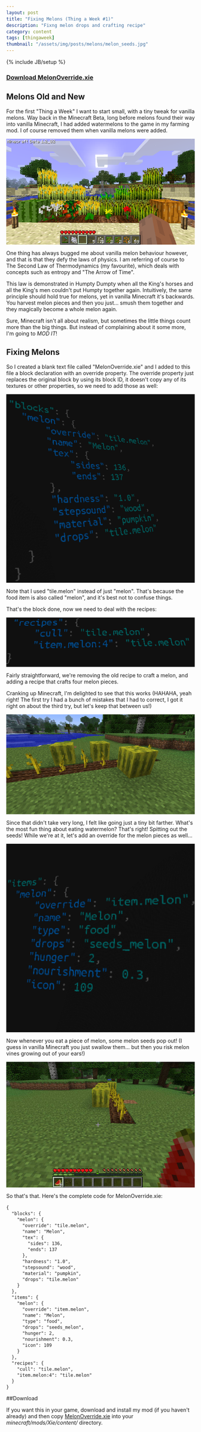 ```yaml
---
layout: post
title: "Fixing Melons (Thing a Week #1)"
description: "Fixng melon drops and crafting recipe"
category: content
tags: [thingaweek]
thumbnail: "/assets/img/posts/melons/melon_seeds.jpg"
---
```

{% include JB/setup %}

<style>
img {
  display: block; margin-left: auto; margin-right: auto;
}
</style>

### [Download MelonOverride.xie](/assets/files/MelonOverride.xie)

## Melons Old and New
For the first "Thing a Week" I want to start small, with a tiny tweak for vanilla melons. Way back in the Minecraft Beta, long before melons found their way into vanilla Minecraft, I had added watermelons to the game in my farming mod. I of course removed them when vanilla melons were added.

<!--more-->

![The Original Xie's Farming Mod](/assets/img/posts/melons/growables.png)

One thing has always bugged me about vanilla melon behaviour however, and that is that they defy the laws of physics. I am referring of course to The Second Law of Thermodynamics (my favourite), which deals with concepts such as entropy and "The Arrow of Time". 

This law is demonstrated in Humpty Dumpty when all the King's horses and all the King's men couldn't put Humpty together again. Intuitively, the same principle should hold true for melons, yet in vanilla Minecraft it's backwards. You harvest melon pieces and then you just... smush them together and they magically become a whole melon again.

Sure, Minecraft isn't all about realism, but sometimes the little things count more than the big things. But instead of complaining about it some more, I'm going to *MOD IT*!

## Fixing Melons
So I created a blank text file called "MelonOverride.xie" and I added to this file a block declaration with an override property. The override property just replaces the original block by using its block ID, it doesn't copy any of its textures or other properties, so we need to add those as well:

[![Melon Block Declaration](/assets/img/posts/melons/melon_block.png)](http://instacode.linology.info/56759)

Note that I used "tile.melon" instead of just "melon". That's because the food item is also called "melon", and it's best not to confuse things.

That's the block done, now we need to deal with the recipes:

[![Melon Block Declaration](/assets/img/posts/melons/melon_recipes.png)](http://instacode.linology.info/56765)

Fairly straightforward, we're removing the old recipe to craft a melon, and adding a recipe that crafts four melon pieces.

Cranking up Minecraft, I'm delighted to see that this works (HAHAHA, yeah right! The first try I had a bunch of mistakes that I had to correct, I got it right on about the third try, but let's keep that between us!)

![Watermelon Farm](/assets/img/posts/melons/melons_growing.jpg)

Since that didn't take very long, I felt like going just a tiny bit farther. What's the most fun thing about eating watermelon? That's right! Spitting out the seeds! While we're at it, let's add an override for the melon pieces as well...

[![Melon Block Declaration](/assets/img/posts/melons/melon_item.png)](http://instacode.linology.info/56768)

Now whenever you eat a piece of melon, some melon seeds pop out! (I guess in vanilla Minecraft you just swallow them... but then you risk melon vines growing out of your ears!)

![Spit out the seeds](/assets/img/posts/melons/melon_seeds.jpg)

So that's that. Here's the complete code for MelonOverride.xie:

    {
      "blocks": {
        "melon": {
          "override": "tile.melon",
          "name": "Melon",
          "tex": {
            "sides": 136,
            "ends": 137
          },
          "hardness": "1.0",
          "stepsound": "wood",
          "material": "pumpkin",
          "drops": "tile.melon"
        }
      },
      "items": {
        "melon": {
          "override": "item.melon",
          "name": "Melon",
          "type": "food",
          "drops": "seeds_melon",
          "hunger": 2,
          "nourishment": 0.3,
          "icon": 109
        }
      },
      "recipes": {
        "cull": "tile.melon",
        "item.melon:4": "tile.melon"
      }
    }
	
##Download

If you want this in your game, download and install my mod (if you haven't already) and then copy [MelonOverride.xie](/assets/files/MelonOverride.xie) into your *minecraft/mods/Xie/content/* directory.